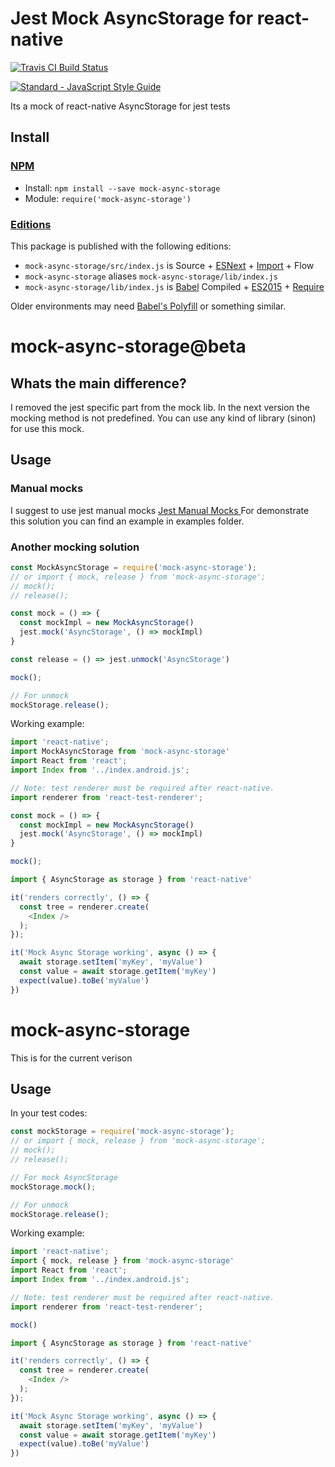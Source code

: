 <!-- TITLE/ -->

<h1>Jest Mock AsyncStorage for react-native</h1>

<!-- /TITLE -->


<!-- BADGES/ -->

<span class="badge-travisci"><a href="http://travis-ci.org/devmetal/mock-async-storage" title="Check this project's build status on TravisCI"><img src="https://img.shields.io/travis/devmetal/mock-async-storage/master.svg" alt="Travis CI Build Status" /></a></span>

<!-- /BADGES -->


[![Standard - JavaScript Style Guide](https://cdn.rawgit.com/feross/standard/master/badge.svg)](https://github.com/feross/standard)


<!-- DESCRIPTION/ -->

Its a mock of react-native AsyncStorage for jest tests

<!-- /DESCRIPTION -->


<!-- INSTALL/ -->

<h2>Install</h2>

<a href="https://npmjs.com" title="npm is a package manager for javascript"><h3>NPM</h3></a><ul>
<li>Install: <code>npm install --save mock-async-storage</code></li>
<li>Module: <code>require('mock-async-storage')</code></li></ul>

<h3><a href="https://github.com/bevry/editions" title="Editions are the best way to produce and consume packages you care about.">Editions</a></h3>

<p>This package is published with the following editions:</p>

<ul><li><code>mock-async-storage/src/index.js</code> is Source + <a href="https://babeljs.io/docs/learn-es2015/" title="ECMAScript Next">ESNext</a> + <a href="https://babeljs.io/docs/learn-es2015/#modules" title="ECMAScript Modules">Import</a> + Flow</li>
<li><code>mock-async-storage</code> aliases <code>mock-async-storage/lib/index.js</code></li>
<li><code>mock-async-storage/lib/index.js</code> is <a href="https://babeljs.io" title="The compiler for writing next generation JavaScript">Babel</a> Compiled + <a href="http://babeljs.io/docs/plugins/preset-es2015/" title="ECMAScript 2015">ES2015</a> + <a href="https://nodejs.org/dist/latest-v5.x/docs/api/modules.html" title="Node/CJS Modules">Require</a></li></ul>

<p>Older environments may need <a href="https://babeljs.io/docs/usage/polyfill/" title="A polyfill that emulates missing ECMAScript environment features">Babel's Polyfill</a> or something similar.</p>

<!-- /INSTALL -->

<h1>mock-async-storage@beta</h1>

<h2>Whats the main difference?</h2>

<p>
I removed the jest specific part from the mock lib. In the next version
the mocking method is not predefined. You can use any kind of library (sinon) for use this mock.
</p>

<h2>Usage</h2>

<h3>Manual mocks</h3>

<p>
I suggest to use jest manual mocks <a href="https://facebook.github.io/jest/docs/en/manual-mocks.html">
Jest Manual Mocks
</a>
For demonstrate this solution you can find an example in examples folder.
<p>

<h3>Another mocking solution</h3>

```JavaScript
const MockAsyncStorage = require('mock-async-storage');
// or import { mock, release } from 'mock-async-storage';
// mock();
// release();

const mock = () => {
  const mockImpl = new MockAsyncStorage()
  jest.mock('AsyncStorage', () => mockImpl)
}

const release = () => jest.unmock('AsyncStorage')

mock();

// For unmock
mockStorage.release();
```

Working example:

```JavaScript
import 'react-native';
import MockAsyncStorage from 'mock-async-storage'
import React from 'react';
import Index from '../index.android.js';

// Note: test renderer must be required after react-native.
import renderer from 'react-test-renderer';

const mock = () => {
  const mockImpl = new MockAsyncStorage()
  jest.mock('AsyncStorage', () => mockImpl)
}

mock();

import { AsyncStorage as storage } from 'react-native'

it('renders correctly', () => {
  const tree = renderer.create(
    <Index />
  );
});

it('Mock Async Storage working', async () => {
  await storage.setItem('myKey', 'myValue')
  const value = await storage.getItem('myKey')
  expect(value).toBe('myValue')
})
```

<h1>mock-async-storage</h1>

<p>This is for the current verison</p>

<h2>Usage</h2>

In your test codes:

```JavaScript
const mockStorage = require('mock-async-storage');
// or import { mock, release } from 'mock-async-storage';
// mock();
// release();

// For mock AsyncStorage
mockStorage.mock();

// For unmock
mockStorage.release();
```

Working example:

```JavaScript
import 'react-native';
import { mock, release } from 'mock-async-storage'
import React from 'react';
import Index from '../index.android.js';

// Note: test renderer must be required after react-native.
import renderer from 'react-test-renderer';

mock()

import { AsyncStorage as storage } from 'react-native'

it('renders correctly', () => {
  const tree = renderer.create(
    <Index />
  );
});

it('Mock Async Storage working', async () => {
  await storage.setItem('myKey', 'myValue')
  const value = await storage.getItem('myKey')
  expect(value).toBe('myValue')
})
```
